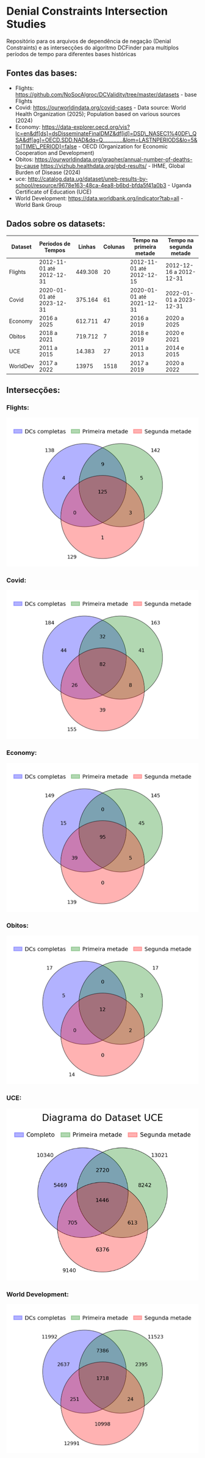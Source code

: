 # Denial Constraints Intersection Studies

Repositório para os arquivos de dependência de negação (Denial Constraints) e as intersecções do algoritmo DCFinder para multiplos períodos de tempo para diferentes bases históricas

## Fontes das bases:

- Flights: https://github.com/NoSocAlgroc/DCValidity/tree/master/datasets - base Flights
- Covid: https://ourworldindata.org/covid-cases - Data source: World Health Organization (2025); Population based on various sources (2024)
- Economy: https://data-explorer.oecd.org/vis?lc=en&df[ds]=dsDisseminateFinalDMZ&df[id]=DSD\_NASEC1%40DF\_QSA&df[ag]=OECD.SDD.NAD&dq=Q.............&lom=LASTNPERIODS&lo=5&to[TIME\_PERIOD]=false - OECD (Organization for Economic Cooperation and Development)
- Obitos:  https://ourworldindata.org/grapher/annual-number-of-deaths-by-cause https://vizhub.healthdata.org/gbd-results/ -  IHME, Global Burden of Disease (2024)   
- uce: http://catalog.data.ug/dataset/uneb-results-by-school/resource/9678e163-48ca-4ea8-b6bd-bfda5f41a0b3 - Uganda Certificate of Education (UCE)
- World Development: https://data.worldbank.org/indicator?tab=all - World Bank Group

## Dados sobre os datasets:

| Dataset | Periodos de Tempos | Linhas | Colunas | Tempo na primeira metade | Tempo na segunda metade | 
| ------- |------------------  | ------ | ------- | ------------------------ | ----------------------- | 
| Flights | 2012-11-01 até 2012-12-31  | 449.308 | 20 | 2012-11-01 até 2012-12-15 | 2012-12-16 a 2012-12-31 | 
| Covid   | 2020-01-01 até 2023-12-31  | 375.164 | 61 | 2020-01-01 até 2021-12-31 | 2022-01-01 a 2023-12-31 | 
| Economy | 2016 a 2025  | 612.711 | 47 | 2016 a 2019 | 2020 a 2025 | 
| Obitos  | 2018 a 2021  | 719.712 | 7 | 2018 e 2019 | 2020 e 2021 | 
| UCE     | 2011 a 2015  | 14.383 | 27 | 2011 a 2013 | 2014 e 2015 | 
| WorldDev| 2017 a 2022  | 13975 | 1518 | 2017 a 2019 | 2020 a 2022 | 

## Intersecções:

### Flights:

![](flights/intersections/Venn_3.png)

### Covid:

![](covid/intersection/Venn_3.png)

### Economy:

![](economy/intersection/Venn_3.png)

### Obitos:

![](obitos/intersections/Venn_3.png)

### UCE:

![](uce/intersection/venn_diagram.png)

### World Development:

![](world_development/intersection/Venn_3.png)

